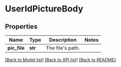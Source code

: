 # UserIdPictureBody

## Properties
Name | Type | Description | Notes
------------ | ------------- | ------------- | -------------
**pic_file** | **str** | The file&#x27;s path. | 

[[Back to Model list]](../README.md#documentation-for-models) [[Back to API list]](../README.md#documentation-for-api-endpoints) [[Back to README]](../README.md)

